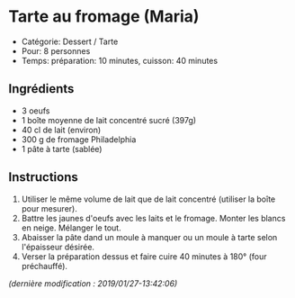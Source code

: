 # Tarte au fromage (Maria)

* Catégorie: Dessert / Tarte
* Pour: 8 personnes
* Temps: préparation: 10 minutes, cuisson: 40 minutes

## Ingrédients
* 3 oeufs
* 1 boîte moyenne de lait concentré sucré (397g)
* 40 cl de lait (environ)
* 300 g de fromage Philadelphia
* 1 pâte à tarte (sablée)

## Instructions
1. Utiliser le même volume de lait que de lait concentré (utiliser la boîte pour mesurer).
1. Battre les jaunes d'oeufs avec les laits et le fromage. Monter les blancs en neige. Mélanger le tout.
1. Abaisser la pâte dand un moule à manquer ou un moule à tarte selon l'épaisseur désirée.
1. Verser la préparation dessus et faire cuire 40 minutes à 180° (four préchauffé).

_(dernière modification : 2019/01/27-13:42:06)_
